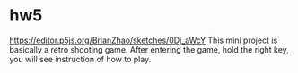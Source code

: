 # hw5
https://editor.p5js.org/BrianZhao/sketches/0Dj_aWcY
This mini project is basically a retro shooting game. After entering the game, hold the right key, you will see instruction of how to play.
